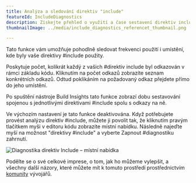 ```yaml
---
title: Analýza a sledování direktiv "include"
featureId: IncludeDiagnostics
description: Získejte přehled o využití a čase sestavení direktiv include.
thumbnailImage: ../media/include_diagnostics_referencet_thumbnail.png

---
```



Tato funkce vám umožňuje pohodlně sledovat frekvenci použití i umístění, kde byly vaše direktivy #include použity. 

Poskytuje počet, kolikrát každý z vašich \#direktiv include byl odkazován v rámci základu kódu. Kliknutím na počet odkazů zobrazíte seznam konkrétních odkazů. Odtud poklikáním na požadovaný odkaz přejdete přímo do jeho umístění.

Po spuštění nástroje Build Insights tato funkce zobrazí dobu sestavování spojenou s jednotlivými direktivami #include spolu s odkazy na ně.

Ve výchozím nastavení je tato funkce deaktivována. Když potřebujete provést analýzu direktiv #include, můžete ji povolit tak, že kliknutím pravým tlačítkem myši v editoru kódu zobrazíte místní nabídku. Následně najeďte myší na možnost "direktivy #include" a vyberte Zapnout \#diagnostiku zahrnutí. 

![Diagnostika direktiv Include –⁠⁠⁠⁠ místní nabídka](../media/include_diagnostics_context_menu.png "Diagnostika direktiv Include –⁠⁠⁠⁠ místní nabídka")

Podělte se o své celkové imprese, o tom, jak ho můžeme vylepšit, a všechny další názory, které můžete mít k tomuto prostředí prostřednictvím [komunity](https://developercommunity.visualstudio.com/VisualStudio) vývojářů.
